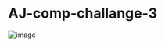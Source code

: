 # AJ-comp-challange-3

![image](https://user-images.githubusercontent.com/20731901/26913031-89acf236-4bd5-11e7-9905-ee67feb03745.png)
